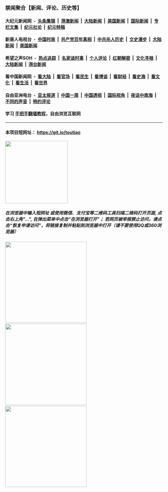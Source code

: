 ### 禁闻聚合【新闻、评论、历史等】

#### 大纪元新闻网 &nbsp;-&nbsp; [头条集锦](indexes/E头条集锦.md?t=03071931) &nbsp;|&nbsp; [港澳新闻](indexes/E港澳新闻.md?t=03071931)  &nbsp;|&nbsp; [大陆新闻](indexes/E大陆新闻.md?t=03071931) &nbsp;|&nbsp; [美国新闻](indexes/E美国新闻.md?t=03071931) &nbsp;|&nbsp; [国际新闻](indexes/E国际新闻.md?t=03071931) &nbsp;|&nbsp; [专栏文集](indexes/E专栏文集.md?t=03071931) &nbsp;|&nbsp; [纪元社论](indexes/E纪元社论.md?t=03071931) &nbsp;|&nbsp; [纪元特稿](indexes/E纪元特稿.md?t=03071931) 

#### 新唐人电视台 &nbsp;-&nbsp; [中国时局](indexes/N中国时局.md?t=03071931) &nbsp;|&nbsp; [共产党百年真相](indexes/N共产党百年真相.md?t=03071931) &nbsp;|&nbsp; [中共杀人历史](indexes/N中共杀人历史.md?t=03071931) &nbsp;|&nbsp; [文史漫步](indexes/N文史漫步.md?t=03071931) &nbsp;|&nbsp; [大陆新闻](indexes/N大陆新闻.md?t=03071931) &nbsp;|&nbsp; [美国新闻](indexes/N美国新闻.md?t=03071931)

#### 希望之声SOH &nbsp;-&nbsp; [热点追踪](indexes/H热点追踪.md?t=03071931) &nbsp;|&nbsp; [名家谈时事](indexes/H名家谈时事.md?t=03071931) &nbsp;|&nbsp; [个人评论](indexes/H个人评论.md?t=03071931)  &nbsp;|&nbsp; [红朝解密](indexes/H红朝解密.md?t=03071931) &nbsp;|&nbsp; [文化寻根](indexes/H文化寻根.md?t=03071931) &nbsp;|&nbsp; [大陆新闻](indexes/H大陆新闻.md?t=03071931) &nbsp;|&nbsp; [港台新闻](indexes/H港台新闻.md?t=03071931)

#### 看中国新闻网 &nbsp;-&nbsp; [看大陆](indexes/S看大陆.md?t=03071931) &nbsp;|&nbsp; [看官场](indexes/S看官场.md?t=03071931) &nbsp;|&nbsp; [看民生](indexes/S看民生.md?t=03071931)  &nbsp;|&nbsp; [看博谈](indexes/S看博谈.md?t=03071931) &nbsp;|&nbsp; [看财经](indexes/S看财经.md?t=03071931) &nbsp;|&nbsp; [看史海](indexes/S看史海.md?t=03071931) &nbsp;|&nbsp; [看文化](indexes/S看文化.md?t=03071931) &nbsp;|&nbsp; [看生活](indexes/S看生活.md?t=03071931) &nbsp;|&nbsp; [看世界](indexes/S看世界.md?t=03071931)

#### 自由亚洲电台 &nbsp;-&nbsp; [亚太报道](indexes/R亚太报道.md?t=03071931) &nbsp;|&nbsp; [中国一周](indexes/R中国一周.md?t=03071931) &nbsp;|&nbsp; [中国透视](indexes/R中国透视.md?t=03071931)  &nbsp;|&nbsp; [国际视角](indexes/R国际视角.md?t=03071931) &nbsp;|&nbsp; [夜话中南海](indexes/R夜话中南海.md?t=03071931) &nbsp;|&nbsp; [不同的声音](indexes/R不同的声音.md?t=03071931) &nbsp;|&nbsp; [特约评论](indexes/R特约评论.md?t=03071931)

#### 学习 [手把手翻墙教程](https://github.com/gfw-breaker/guides/wiki)，自由浏览互联网

----

#### 本项目短网址： https://git.io/toutiao
<img src="https://raw.githubusercontent.com/gfw-breaker/banned-news/master/scripts/img/qr.png" width="200px"/>  

##### 在浏览器中输入短网址 或使用微信、支付宝等二维码工具扫描二维码打开页面, 点击右上角"...", 在弹出菜单中点击“在浏览器打开”； 若网页被举报禁止访问，请点击“恢复申请访问”，将链接复制并粘贴到浏览器中打开（请不要使用QQ或360浏览器）

<img src="https://raw.githubusercontent.com/gfw-breaker/banned-news/master/scripts/img/1.png" width="260px"/> &nbsp; <img src="https://raw.githubusercontent.com/gfw-breaker/banned-news/master/scripts/img/2.png" width="260px"/> &nbsp; <img src="https://raw.githubusercontent.com/gfw-breaker/banned-news/master/scripts/img/3.png" width="260px"/>
